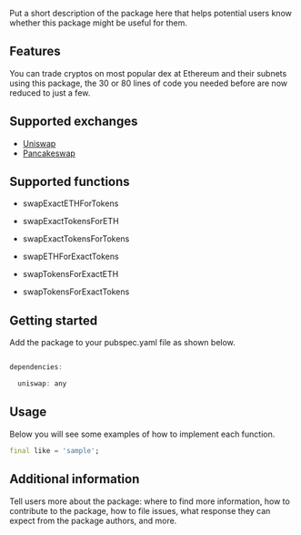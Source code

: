 Put a short description of the package here that helps potential users
know whether this package might be useful for them.

## Features

You can trade cryptos on most popular dex at Ethereum and their subnets using this package, the 30 or 80 lines of code you needed before are now reduced to just a few.

## Supported exchanges


- [Uniswap](https://app.uniswap.org/)
- [Pancakeswap](https://pancakeswap.finance)

## Supported functions 


- swapExactETHForTokens

- swapExactTokensForETH

- swapExactTokensForTokens

- swapETHForExactTokens

- swapTokensForExactETH

- swapTokensForExactTokens

## Getting started

Add the package to your pubspec.yaml file as shown below.
```dart

dependencies:

  uniswap: any

```


## Usage

Below you will see some examples of how to implement each function.

```dart
final like = 'sample';
```

## Additional information

Tell users more about the package: where to find more information, how to
contribute to the package, how to file issues, what response they can expect
from the package authors, and more.
